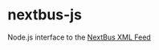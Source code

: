 # nextbus-js
Node.js interface to the [NextBus XML Feed](https://www.nextbus.com/xmlFeedDocs/NextBusXMLFeed.pdf)
